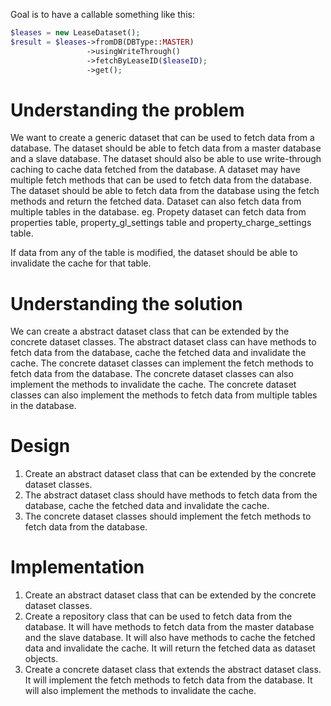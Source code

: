 Goal is to have a callable something like this:

```php
$leases = new LeaseDataset();
$result = $leases->fromDB(DBType::MASTER)
                 ->usingWriteThrough()
                 ->fetchByLeaseID($leaseID);
                 ->get();
```

# Understanding the problem

We want to create a generic dataset that can be used to fetch data from a database. The dataset should be able to fetch data from a master database and a slave database. The dataset should also be able to use write-through caching to cache data fetched from the database. A dataset may have multiple fetch methods that can be used to fetch data from the database. The dataset should be able to fetch data from the database using the fetch methods and return the fetched data. Dataset can also fetch data from multiple tables in the database.
eg. Propety dataset can fetch data from properties table, property_gl_settings table and property_charge_settings table.

If data from any of the table is modified, the dataset should be able to invalidate the cache for that table.

# Understanding the solution

We can create a abstract dataset class that can be extended by the concrete dataset classes. The abstract dataset class can have methods to fetch data from the database, cache the fetched data and invalidate the cache. The concrete dataset classes can implement the fetch methods to fetch data from the database. The concrete dataset classes can also implement the methods to invalidate the cache. The concrete dataset classes can also implement the methods to fetch data from multiple tables in the database.

# Design

1. Create an abstract dataset class that can be extended by the concrete dataset classes.
2. The abstract dataset class should have methods to fetch data from the database, cache the fetched data and invalidate the cache.
3. The concrete dataset classes should implement the fetch methods to fetch data from the database.

# Implementation

1. Create an abstract dataset class that can be extended by the concrete dataset classes.
2. Create a repository class that can be used to fetch data from the database. It will have methods to fetch data from the master database and the slave database. It will also have methods to cache the fetched data and invalidate the cache. It will return the fetched data as dataset objects.
3. Create a concrete dataset class that extends the abstract dataset class. It will implement the fetch methods to fetch data from the database. It will also implement the methods to invalidate the cache.
